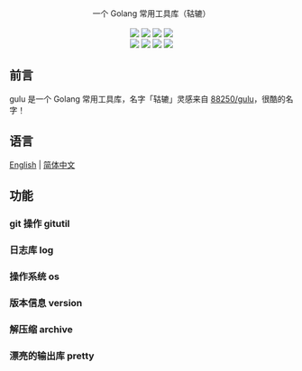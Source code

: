 <p align = "center">
<br><br>
一个 Golang 常用工具库（轱辘）
<br><br>
<a title="Go Reference" target="_blank" href="https://pkg.go.dev/github.com/elliotxx/gulu"><img src="https://pkg.go.dev/badge/github.com/elliotxx/gulu.svg"></a>
<a title="Go Report Card" target="_blank" href="https://goreportcard.com/report/github.com/elliotxx/gulu"><img src="https://goreportcard.com/badge/github.com/elliotxx/gulu?style=flat-square"></a>
<a title="Coverage Status" target="_blank" href="https://coveralls.io/github/elliotxx/gulu?branch=master"><img src="https://img.shields.io/coveralls/github/elliotxx/gulu/master"></a>
<a title="Code Size" target="_blank" href="https://github.com/elliotxx/gulu"><img src="https://img.shields.io/github/languages/code-size/elliotxx/gulu.svg?style=flat-square"></a>
<br>
<a title="GitHub release" target="_blank" href="https://github.com/elliotxx/gulu/releases"><img src="https://img.shields.io/github/release/elliotxx/gulu.svg"></a>
<a title="License" target="_blank" href="https://github.com/elliotxx/gulu/blob/master/LICENSE"><img src="https://img.shields.io/github/license/elliotxx/gulu"></a>
<a title="GitHub Commits" target="_blank" href="https://github.com/elliotxx/gulu/commits/master"><img src="https://img.shields.io/github/commit-activity/m/elliotxx/gulu.svg?style=flat-square"></a>
<a title="Last Commit" target="_blank" href="https://github.com/elliotxx/gulu/commits/master"><img src="https://img.shields.io/github/last-commit/elliotxx/gulu.svg?style=flat-square&color=FF9900"></a>
</p>

## 前言

gulu 是一个 Golang 常用工具库，名字「轱辘」灵感来自 [88250/gulu](https://github.com/88250/gulu)，很酷的名字！

## 语言

[English](https://github.com/elliotxx/gulu/blob/master/README.md) | [简体中文](https://github.com/elliotxx/gulu/blob/master/README-zh.md)

## 功能

### git 操作 gitutil

### 日志库 log

### 操作系统 os

### 版本信息 version

### 解压缩 archive

### 漂亮的输出库 pretty